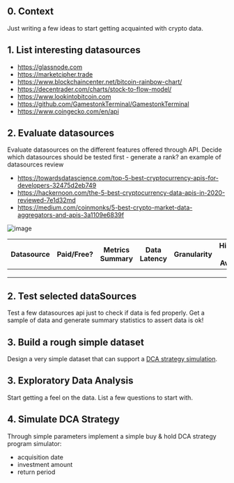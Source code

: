 
## 0. Context
Just writing a few ideas to start getting acquainted with crypto data.

## 1. List interesting datasources

- https://glassnode.com
- https://marketcipher.trade
- https://www.blockchaincenter.net/bitcoin-rainbow-chart/
- https://decentrader.com/charts/stock-to-flow-model/
- https://www.lookintobitcoin.com
- https://github.com/GamestonkTerminal/GamestonkTerminal
- https://www.coingecko.com/en/api

## 2. Evaluate datasources
Evaluate datasources on the different features offered through API.
Decide which datasources should be tested first - generate a rank?
an example of datasources review 
- https://towardsdatascience.com/top-5-best-cryptocurrency-apis-for-developers-32475d2eb749
- https://hackernoon.com/the-5-best-cryptocurrency-data-apis-in-2020-reviewed-7e1d32md
- https://medium.com/coinmonks/5-best-crypto-market-data-aggregators-and-apis-3a1109e6839f

![image](https://user-images.githubusercontent.com/32304147/150879094-87bd387f-c155-4c56-b1ca-695910bcfdc6.png)


|Datasource|Paid/Free?|Metrics Summary|Data Latency|Granularity|Historical Data Available| Other?|
|---|---|---|---|---|---|---|
|   |   |   |   |   |   |   |
|   |   |   |   |   |   |   |
|   |   |   |   |   |   |   |

## 2. Test selected dataSources
Test a few datasources api just to check if data is fed properly.
Get a sample of data and generate summary statistics to assert data is ok!

## 3. Build a rough simple dataset
Design a very simple dataset that can support a [DCA strategy simulation](https://marketsentiment.substack.com/p/crypto-dca).

## 3. Exploratory Data Analysis
Start getting a feel on the data. List a few questions to start with.

## 4. Simulate DCA Strategy
Through simple parameters implement a simple buy & hold DCA strategy program simulator:
- acquisition date
- investment amount
- return period
